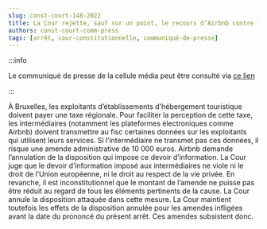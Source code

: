 ```yaml
---   
slug: const-court-148-2022
title: La Cour rejette, sauf sur un point, le recours d’Airbnb contre l’obligation pour les intermédiaires de transmettre au fisc les données nécessaires à la perception de la taxe bruxelloise sur les établissements d’hébergement touristique
authors: const-court-comm-press
tags: [arrêt, cour-constitutionnelle, communiqué-de-presse]
---
```


:::info

Le communiqué de presse de la cellule média peut être consulté via [ce lien](https://www.const-court.be/public/f/2022/2022-148f-info.pdf) 

:::

À Bruxelles, les exploitants d’établissements d'hébergement touristique doivent payer une taxe régionale. Pour faciliter la perception de cette taxe, les intermédiaires (notamment les plateformes électroniques comme Airbnb) doivent transmettre au fisc certaines données sur les exploitants qui utilisent leurs services. Si l’intermédiaire ne transmet pas ces données, il risque une amende administrative de 10 000 euros. Airbnb demande l’annulation de la disposition qui impose ce devoir d’information. La Cour juge que le devoir d’information imposé aux intermédiaires ne viole ni le droit de l’Union européenne, ni le droit au respect de la vie privée. En revanche, il est inconstitutionnel que le montant de l’amende ne puisse pas être réduit au regard de tous les éléments pertinents de la cause. La Cour annule la disposition attaquée dans cette mesure. La Cour maintient toutefois les effets de la disposition annulée pour les amendes infligées avant la date du prononcé du présent arrêt. Ces amendes subsistent donc.
